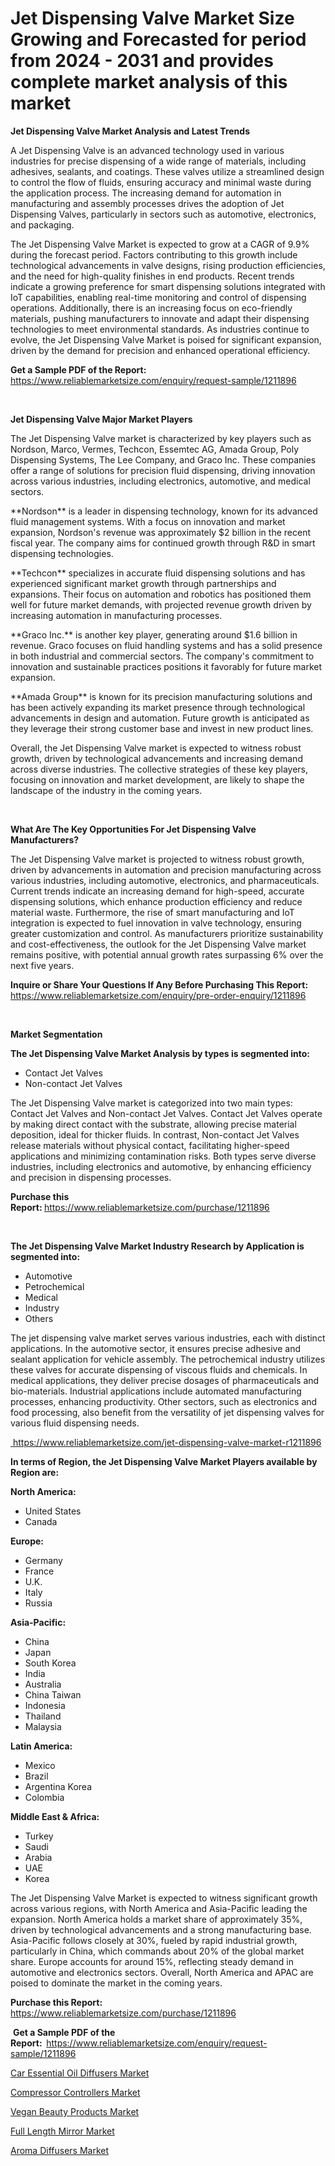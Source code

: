 <p><h1>Jet Dispensing Valve Market Size Growing and Forecasted for period from 2024 - 2031 and provides complete market analysis of this market</h1></p><p><strong>Jet Dispensing Valve Market Analysis and Latest Trends</strong></p>
<p><p>A Jet Dispensing Valve is an advanced technology used in various industries for precise dispensing of a wide range of materials, including adhesives, sealants, and coatings. These valves utilize a streamlined design to control the flow of fluids, ensuring accuracy and minimal waste during the application process. The increasing demand for automation in manufacturing and assembly processes drives the adoption of Jet Dispensing Valves, particularly in sectors such as automotive, electronics, and packaging.</p><p>The Jet Dispensing Valve Market is expected to grow at a CAGR of 9.9% during the forecast period. Factors contributing to this growth include technological advancements in valve designs, rising production efficiencies, and the need for high-quality finishes in end products. Recent trends indicate a growing preference for smart dispensing solutions integrated with IoT capabilities, enabling real-time monitoring and control of dispensing operations. Additionally, there is an increasing focus on eco-friendly materials, pushing manufacturers to innovate and adapt their dispensing technologies to meet environmental standards. As industries continue to evolve, the Jet Dispensing Valve Market is poised for significant expansion, driven by the demand for precision and enhanced operational efficiency.</p></p>
<p><strong>Get a Sample PDF of the Report:&nbsp;</strong> <a href="https://www.reliablemarketsize.com/enquiry/request-sample/1211896?utm_campaign=1131&utm_medium=2&utm_source=Github&utm_content=ia&utm_term=17122024&utm_id=jet-dispensing-valve">https://www.reliablemarketsize.com/enquiry/request-sample/1211896</a></p>
<p>&nbsp;</p>
<p><strong>Jet Dispensing Valve Major Market Players</strong></p>
<p><p>The Jet Dispensing Valve market is characterized by key players such as Nordson, Marco, Vermes, Techcon, Essemtec AG, Amada Group, Poly Dispensing Systems, The Lee Company, and Graco Inc. These companies offer a range of solutions for precision fluid dispensing, driving innovation across various industries, including electronics, automotive, and medical sectors.</p><p>**Nordson** is a leader in dispensing technology, known for its advanced fluid management systems. With a focus on innovation and market expansion, Nordson's revenue was approximately $2 billion in the recent fiscal year. The company aims for continued growth through R&D in smart dispensing technologies.</p><p>**Techcon** specializes in accurate fluid dispensing solutions and has experienced significant market growth through partnerships and expansions. Their focus on automation and robotics has positioned them well for future market demands, with projected revenue growth driven by increasing automation in manufacturing processes.</p><p>**Graco Inc.** is another key player, generating around $1.6 billion in revenue. Graco focuses on fluid handling systems and has a solid presence in both industrial and commercial sectors. The company's commitment to innovation and sustainable practices positions it favorably for future market expansion.</p><p>**Amada Group** is known for its precision manufacturing solutions and has been actively expanding its market presence through technological advancements in design and automation. Future growth is anticipated as they leverage their strong customer base and invest in new product lines.</p><p>Overall, the Jet Dispensing Valve market is expected to witness robust growth, driven by technological advancements and increasing demand across diverse industries. The collective strategies of these key players, focusing on innovation and market development, are likely to shape the landscape of the industry in the coming years.</p></p>
<p>&nbsp;</p>
<p><strong>What Are The Key Opportunities For Jet Dispensing Valve Manufacturers?</strong></p>
<p><p>The Jet Dispensing Valve market is projected to witness robust growth, driven by advancements in automation and precision manufacturing across various industries, including automotive, electronics, and pharmaceuticals. Current trends indicate an increasing demand for high-speed, accurate dispensing solutions, which enhance production efficiency and reduce material waste. Furthermore, the rise of smart manufacturing and IoT integration is expected to fuel innovation in valve technology, ensuring greater customization and control. As manufacturers prioritize sustainability and cost-effectiveness, the outlook for the Jet Dispensing Valve market remains positive, with potential annual growth rates surpassing 6% over the next five years.</p></p>
<p><strong>Inquire or Share Your Questions If Any Before Purchasing This Report:</strong> <a href="https://www.reliablemarketsize.com/enquiry/pre-order-enquiry/1211896?utm_campaign=1131&utm_medium=2&utm_source=Github&utm_content=ia&utm_term=17122024&utm_id=jet-dispensing-valve">https://www.reliablemarketsize.com/enquiry/pre-order-enquiry/1211896</a></p>
<p>&nbsp;</p>
<p><strong>Market Segmentation</strong></p>
<p><strong>The Jet Dispensing Valve Market Analysis by types is segmented into:</strong></p>
<p><ul><li>Contact Jet Valves</li><li>Non-contact Jet Valves</li></ul></p>
<p><p>The Jet Dispensing Valve market is categorized into two main types: Contact Jet Valves and Non-contact Jet Valves. Contact Jet Valves operate by making direct contact with the substrate, allowing precise material deposition, ideal for thicker fluids. In contrast, Non-contact Jet Valves release materials without physical contact, facilitating higher-speed applications and minimizing contamination risks. Both types serve diverse industries, including electronics and automotive, by enhancing efficiency and precision in dispensing processes.</p></p>
<p><strong>Purchase this Report:&nbsp;</strong><a href="https://www.reliablemarketsize.com/purchase/1211896?utm_campaign=1131&utm_medium=2&utm_source=Github&utm_content=ia&utm_term=17122024&utm_id=jet-dispensing-valve">https://www.reliablemarketsize.com/purchase/1211896</a></p>
<p>&nbsp;</p>
<p><strong>The Jet Dispensing Valve Market Industry Research by Application is segmented into:</strong></p>
<p><ul><li>Automotive</li><li>Petrochemical</li><li>Medical</li><li>Industry</li><li>Others</li></ul></p>
<p><p>The jet dispensing valve market serves various industries, each with distinct applications. In the automotive sector, it ensures precise adhesive and sealant application for vehicle assembly. The petrochemical industry utilizes these valves for accurate dispensing of viscous fluids and chemicals. In medical applications, they deliver precise dosages of pharmaceuticals and bio-materials. Industrial applications include automated manufacturing processes, enhancing productivity. Other sectors, such as electronics and food processing, also benefit from the versatility of jet dispensing valves for various fluid dispensing needs.</p></p>
<p><a href="https://www.reliablemarketsize.com/jet-dispensing-valve-market-r1211896?utm_campaign=1131&utm_medium=2&utm_source=Github&utm_content=ia&utm_term=17122024&utm_id=jet-dispensing-valve">&nbsp;https://www.reliablemarketsize.com/jet-dispensing-valve-market-r1211896</a></p>
<p><strong>In terms of Region, the Jet Dispensing Valve Market Players available by Region are:</strong></p>
<p>
    <p> <strong> North America: </strong>
        <ul>
            <li>United States</li>
            <li>Canada</li>
        </ul>
        </p> 
    <p> <strong> Europe: </strong>
        <ul>
            <li>Germany</li>
            <li>France</li>
            <li>U.K.</li>
            <li>Italy</li>
            <li>Russia</li>
        </ul>
        </p> 
    <p> <strong> Asia-Pacific: </strong>
        <ul>
            <li>China</li>
            <li>Japan</li>
            <li>South Korea</li>
            <li>India</li>
            <li>Australia</li>
            <li>China Taiwan</li>
            <li>Indonesia</li>
            <li>Thailand</li>
            <li>Malaysia</li>
        </ul>
        </p> 
    <p> <strong> Latin America: </strong>
        <ul>
            <li>Mexico</li>
            <li>Brazil</li>
            <li>Argentina Korea</li>
            <li>Colombia</li>
        </ul>
        </p> 
    <p> <strong> Middle East & Africa: </strong>
        <ul>
            <li>Turkey</li>
            <li>Saudi</li>
            <li>Arabia</li>
            <li>UAE</li>
            <li>Korea</li>
        </ul>
    </p>
    </p>
<p><p>The Jet Dispensing Valve Market is expected to witness significant growth across various regions, with North America and Asia-Pacific leading the expansion. North America holds a market share of approximately 35%, driven by technological advancements and a strong manufacturing base. Asia-Pacific follows closely at 30%, fueled by rapid industrial growth, particularly in China, which commands about 20% of the global market share. Europe accounts for around 15%, reflecting steady demand in automotive and electronics sectors. Overall, North America and APAC are poised to dominate the market in the coming years.</p></p>
<p><strong>Purchase this Report: </strong><a href="https://www.reliablemarketsize.com/purchase/1211896?utm_campaign=1131&utm_medium=2&utm_source=Github&utm_content=ia&utm_term=17122024&utm_id=jet-dispensing-valve">https://www.reliablemarketsize.com/purchase/1211896</a></p>
<p>&nbsp;<strong>Get a Sample PDF of the Report:&nbsp;&nbsp;</strong><a href="https://www.reliablemarketsize.com/enquiry/request-sample/1211896?utm_campaign=1131&utm_medium=2&utm_source=Github&utm_content=ia&utm_term=17122024&utm_id=jet-dispensing-valve">https://www.reliablemarketsize.com/enquiry/request-sample/1211896</a></p>
<p><strong></strong></p>
<p><p><a href="https://www.linkedin.com/pulse/car-essential-oil-diffusers-market-revenue-insights-142-cagr-cjcaf?utm_campaign=1131&utm_medium=2&utm_source=Github&utm_content=ia&utm_term=17122024&utm_id=jet-dispensing-valve">Car Essential Oil Diffusers Market</a></p><p><a href="https://www.linkedin.com/pulse/from-2024-2031-industryrevenue-generation-current-cagr55as-compressor-dja6f?utm_campaign=1131&utm_medium=2&utm_source=Github&utm_content=ia&utm_term=17122024&utm_id=jet-dispensing-valve">Compressor Controllers Market</a></p><p><a href="https://www.linkedin.com/pulse/comprehensive-study-vegan-beauty-products-market-size-growth-cmgnf?utm_campaign=1131&utm_medium=2&utm_source=Github&utm_content=ia&utm_term=17122024&utm_id=jet-dispensing-valve">Vegan Beauty Products Market</a></p><p><a href="https://www.linkedin.com/pulse/key-trends-growth-drivers-full-length-mirror-market-striking-ikrvf?utm_campaign=1131&utm_medium=2&utm_source=Github&utm_content=ia&utm_term=17122024&utm_id=jet-dispensing-valve">Full Length Mirror Market</a></p><p><a href="https://www.linkedin.com/pulse/aroma-diffusers-market-growth-2024-2031-factors-behind-its-bpckf?utm_campaign=1131&utm_medium=2&utm_source=Github&utm_content=ia&utm_term=17122024&utm_id=jet-dispensing-valve">Aroma Diffusers Market</a></p></p>